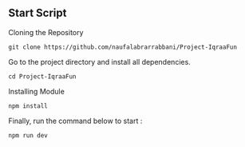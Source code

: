 ## Start Script

Cloning the Repository
```
git clone https://github.com/naufalabrarrabbani/Project-IqraaFun
```

Go to the project directory and install all dependencies.
```
cd Project-IqraaFun
```

Installing Module
```
npm install
```

Finally, run the command below to start :
```
npm run dev
```